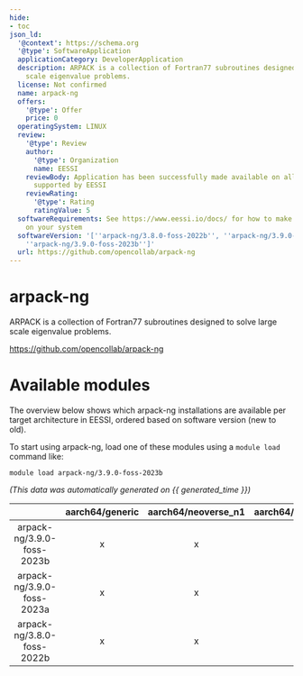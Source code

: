 ```yaml
---
hide:
- toc
json_ld:
  '@context': https://schema.org
  '@type': SoftwareApplication
  applicationCategory: DeveloperApplication
  description: ARPACK is a collection of Fortran77 subroutines designed to solve large
    scale eigenvalue problems.
  license: Not confirmed
  name: arpack-ng
  offers:
    '@type': Offer
    price: 0
  operatingSystem: LINUX
  review:
    '@type': Review
    author:
      '@type': Organization
      name: EESSI
    reviewBody: Application has been successfully made available on all architectures
      supported by EESSI
    reviewRating:
      '@type': Rating
      ratingValue: 5
  softwareRequirements: See https://www.eessi.io/docs/ for how to make EESSI available
    on your system
  softwareVersion: '[''arpack-ng/3.8.0-foss-2022b'', ''arpack-ng/3.9.0-foss-2023a'',
    ''arpack-ng/3.9.0-foss-2023b'']'
  url: https://github.com/opencollab/arpack-ng
---
```


arpack-ng
=========


ARPACK is a collection of Fortran77 subroutines designed to solve large scale eigenvalue problems.

https://github.com/opencollab/arpack-ng
# Available modules


The overview below shows which arpack-ng installations are available per target architecture in EESSI, ordered based on software version (new to old).

To start using arpack-ng, load one of these modules using a `module load` command like:

```shell
module load arpack-ng/3.9.0-foss-2023b
```

*(This data was automatically generated on {{ generated_time }})*  

| |aarch64/generic|aarch64/neoverse_n1|aarch64/neoverse_v1|aarch64/nvidia|x86_64/generic|x86_64/amd/zen2|x86_64/amd/zen3|x86_64/amd/zen4|x86_64/intel/haswell|x86_64/intel/sapphirerapids|x86_64/intel/skylake_avx512|aarch64/nvidia/grace|
| :---: | :---: | :---: | :---: | :---: | :---: | :---: | :---: | :---: | :---: | :---: | :---: | :---: |
|arpack-ng/3.9.0-foss-2023b|x|x|x|-|x|x|x|x|x|x|x|x|
|arpack-ng/3.9.0-foss-2023a|x|x|x|-|x|x|x|x|x|x|x|x|
|arpack-ng/3.8.0-foss-2022b|x|x|x|-|x|x|x|x|x|x|x|x|
